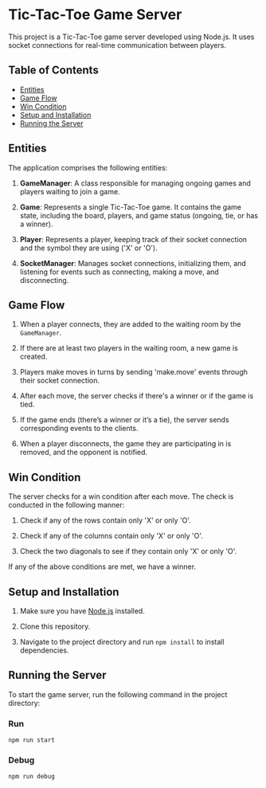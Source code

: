 # Tic-Tac-Toe Game Server

This project is a Tic-Tac-Toe game server developed using Node.js. It uses socket connections for real-time communication between players.

## Table of Contents

- [Entities](#entities)
- [Game Flow](#game-flow)
- [Win Condition](#win-condition)
- [Setup and Installation](#setup-and-installation)
- [Running the Server](#running-the-server)

## Entities

The application comprises the following entities:

1. **GameManager**: A class responsible for managing ongoing games and players waiting to join a game.

2. **Game**: Represents a single Tic-Tac-Toe game. It contains the game state, including the board, players, and game status (ongoing, tie, or has a winner).

3. **Player**: Represents a player, keeping track of their socket connection and the symbol they are using ('X' or 'O').

4. **SocketManager**: Manages socket connections, initializing them, and listening for events such as connecting, making a move, and disconnecting.

## Game Flow

1. When a player connects, they are added to the waiting room by the `GameManager`.
   
2. If there are at least two players in the waiting room, a new game is created.

3. Players make moves in turns by sending 'make.move' events through their socket connection.

4. After each move, the server checks if there's a winner or if the game is tied.

5. If the game ends (there’s a winner or it’s a tie), the server sends corresponding events to the clients.

6. When a player disconnects, the game they are participating in is removed, and the opponent is notified.

## Win Condition

The server checks for a win condition after each move. The check is conducted in the following manner:

1. Check if any of the rows contain only 'X' or only 'O'.

2. Check if any of the columns contain only 'X' or only 'O'.

3. Check the two diagonals to see if they contain only 'X' or only 'O'.

If any of the above conditions are met, we have a winner.

## Setup and Installation

1. Make sure you have [Node.js](https://nodejs.org) installed.

2. Clone this repository.

3. Navigate to the project directory and run `npm install` to install dependencies.

## Running the Server

To start the game server, run the following command in the project directory:

### Run
```
npm run start
```

### Debug
```
npm run debug
```
